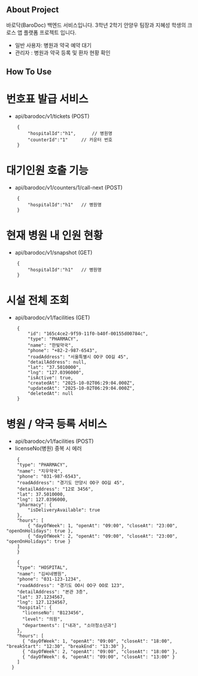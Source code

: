 ## About Project

바로닥(BaroDoc) 백엔드 서비스입니다. 3학년 2학기 안양우 팀장과 지혜성 학생의 크로스 앱 플랫폼 프로젝트 입니다.

- 일반 사용자: 병원과 약국 예약 대기
- 관리자 : 병원과 약국 등록 및 환자 현황 확인


## How To Use

# 번호표 발급 서비스
- api/barodoc/v1/tickets (POST)
```
    {
        "hospitalId":"h1",      // 병원명
        "counterId":"1"     // 카운터 번호
    }
```

# 대기인원 호출 기능
- api/barodoc/v1/counters/1/call-next (POST)
```
    {
        "hospitalId":"h1"   // 병원명
    }
```

# 현재 병원 내 인원 현황
- api/barodoc/v1/snapshot (GET)
```
    {
        "hospitalId":"h1"   // 병원명
    }
```

# 시설 전체 조회
- api/barodoc/v1/facilities (GET)
```
    {
        "id": "165c4ce2-9f59-11f0-b40f-00155d00784c",
        "type": "PHARMACY",
        "name": "한빛약국",
        "phone": "+82-2-987-6543",
        "roadAddress": "서울특별시 OO구 OO길 45",
        "detailAddress": null,
        "lat": "37.5010000",
        "lng": "127.0396000",
        "isActive": true,
        "createdAt": "2025-10-02T06:29:04.000Z",
        "updatedAt": "2025-10-02T06:29:04.000Z",
        "deletedAt": null
    }
```

# 병원 / 약국 등록 서비스
- api/barodoc/v1/facilities (POST)
- licenseNo(병원) 중복 시 에러
```
    {
    "type": "PHARMACY",
    "name": "지우약국",
    "phone": "031-987-6543",
    "roadAddress": "경기도 안양시 OO구 OO길 45",
    "detailAddress": "12로 3456",
    "lat": 37.5010000,
    "lng": 127.0396000,
    "pharmacy": {
        "isDeliveryAvailable": true
    },
    "hours": [
        { "dayOfWeek": 1, "openAt": "09:00", "closeAt": "23:00", "openOnHolidays": true },
        { "dayOfWeek": 2, "openAt": "09:00", "closeAt": "23:00", "openOnHolidays": true }
    ]
    }

    {
    "type": "HOSPITAL",
    "name": "김씨네병원",
    "phone": "031-123-1234",
    "roadAddress": "경기도 OO시 OO구 OO로 123",
    "detailAddress": "본관 3층",
    "lat": 37.1234567,
    "lng": 127.1234567,
    "hospital": {
      "licenseNo": "B123456",
      "level": "의원",
      "departments": ["내과", "소아청소년과"]
    },
    "hours": [
      { "dayOfWeek": 1, "openAt": "09:00", "closeAt": "18:00", "breakStart": "12:30", "breakEnd": "13:30" },
      { "dayOfWeek": 2, "openAt": "09:00", "closeAt": "18:00" },
      { "dayOfWeek": 6, "openAt": "09:00", "closeAt": "13:00" }
    ]
  }
```
